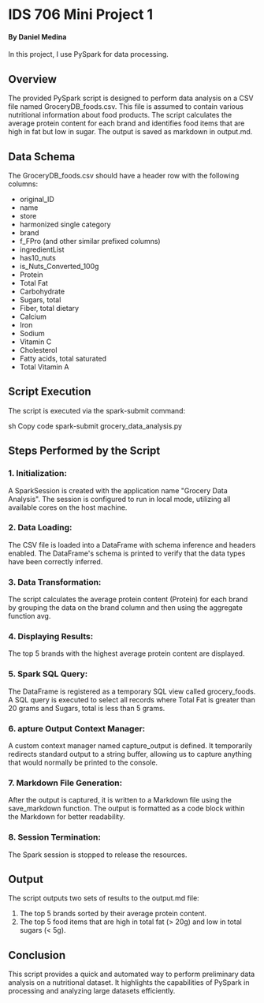 # IDS 706 Mini Project 1
#### By Daniel Medina
In this project, I use PySpark for data processing.

## Overview
The provided PySpark script is designed to perform data analysis on a CSV file named GroceryDB_foods.csv. This file is assumed to contain various nutritional information about food products. The script calculates the average protein content for each brand and identifies food items that are high in fat but low in sugar. The output is saved as markdown in output.md.

## Data Schema
The GroceryDB_foods.csv should have a header row with the following columns:
* original_ID
* name
* store
* harmonized single category
* brand
* f_FPro (and other similar prefixed columns)
* ingredientList
* has10_nuts
* is_Nuts_Converted_100g
* Protein
* Total Fat
* Carbohydrate
* Sugars, total
* Fiber, total dietary
* Calcium
* Iron
* Sodium
* Vitamin C
* Cholesterol
* Fatty acids, total saturated
* Total Vitamin A

## Script Execution
The script is executed via the spark-submit command:

sh
Copy code
spark-submit grocery_data_analysis.py

## Steps Performed by the Script
### 1. Initialization:

A SparkSession is created with the application name "Grocery Data Analysis".
The session is configured to run in local mode, utilizing all available cores on the host machine.

### 2. Data Loading:
The CSV file is loaded into a DataFrame with schema inference and headers enabled.
The DataFrame's schema is printed to verify that the data types have been correctly inferred.

### 3. Data Transformation:
The script calculates the average protein content (Protein) for each brand by grouping the data on the brand column and then using the aggregate function avg.

### 4. Displaying Results:
The top 5 brands with the highest average protein content are displayed.

### 5. Spark SQL Query:
The DataFrame is registered as a temporary SQL view called grocery_foods.
A SQL query is executed to select all records where Total Fat is greater than 20 grams and Sugars, total is less than 5 grams.

### 6. apture Output Context Manager:
A custom context manager named capture_output is defined. It temporarily redirects standard output to a string buffer, allowing us to capture anything that would normally be printed to the console.

### 7. Markdown File Generation:
After the output is captured, it is written to a Markdown file using the save_markdown function. The output is formatted as a code block within the Markdown for better readability.

### 8. Session Termination:
The Spark session is stopped to release the resources.

## Output
The script outputs two sets of results to the output.md file:
1. The top 5 brands sorted by their average protein content.
2. The top 5 food items that are high in total fat (> 20g) and low in total sugars (< 5g).

## Conclusion
This script provides a quick and automated way to perform preliminary data analysis on a nutritional dataset. It highlights the capabilities of PySpark in processing and analyzing large datasets efficiently.




